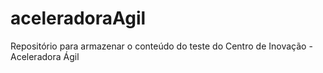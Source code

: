 # aceleradoraAgil
Repositório para armazenar o conteúdo do teste do Centro de Inovação - Aceleradora Ágil
